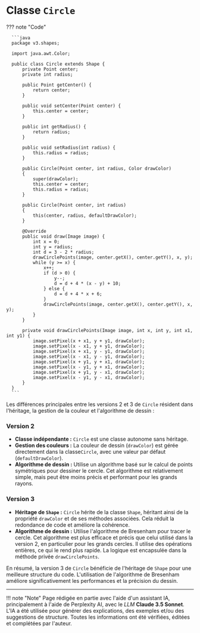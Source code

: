 # Classe `Circle`

??? note "Code"

      ```java
      package v3.shapes;

      import java.awt.Color;
      
      public class Circle extends Shape {
          private Point center;
          private int radius;
      
          public Point getCenter() {
              return center;
          }
      
          public void setCenter(Point center) {
              this.center = center;
          }
      
          public int getRadius() {
              return radius;
          }
      
          public void setRadius(int radius) {
              this.radius = radius;
          }
      
          public Circle(Point center, int radius, Color drawColor)
          {
              super(drawColor);
              this.center = center;
              this.radius = radius;
          }
      
          public Circle(Point center, int radius)
          {
              this(center, radius, defaultDrawColor);
          }
      
          @Override
          public void draw(Image image) {
              int x = 0;
              int y = radius;
              int d = 3 - 2 * radius;
              drawCirclePoints(image, center.getX(), center.getY(), x, y);
              while (y >= x) {
                  x++;
                  if (d > 0) {
                      y--;
                      d = d + 4 * (x - y) + 10;
                  } else {
                      d = d + 4 * x + 6;
                  }
                  drawCirclePoints(image, center.getX(), center.getY(), x, y);
              }
          }
      
          private void drawCirclePoints(Image image, int x, int y, int x1, int y1) {
              image.setPixel(x + x1, y + y1, drawColor);
              image.setPixel(x - x1, y + y1, drawColor);
              image.setPixel(x + x1, y - y1, drawColor);
              image.setPixel(x - x1, y - y1, drawColor);
              image.setPixel(x + y1, y + x1, drawColor);
              image.setPixel(x - y1, y + x1, drawColor);
              image.setPixel(x + y1, y - x1, drawColor);
              image.setPixel(x - y1, y - x1, drawColor);
          }
      }
      ```

Les différences principales entre les versions 2 et 3 de `Circle` résident dans l'héritage, la gestion de la couleur et
l'algorithme de dessin :

### Version 2

- **Classe indépendante :** `Circle` est une classe autonome sans héritage.
- **Gestion des couleurs :** La couleur de dessin (`drawColor`) est gérée directement dans la classe`Circle`, avec une
  valeur par défaut (`defaultDrawColor`).
- **Algorithme de dessin :** Utilise un algorithme basé sur le calcul de points symétriques pour dessiner le cercle. Cet
  algorithme est relativement simple, mais peut être moins précis et performant pour les grands rayons.

### Version 3

- **Héritage de `Shape` :** `Circle` hérite de la classe `Shape`, héritant ainsi de la propriété `drawColor` et de ses
  méthodes associées. Cela réduit la redondance de code et améliore la cohérence.
- **Algorithme de dessin :** Utilise l'algorithme de Bresenham pour tracer le cercle. Cet algorithme est plus efficace et
  précis que celui utilisé dans la version 2, en particulier pour les grands cercles. Il utilise des opérations
  entières, ce qui le rend plus rapide. La logique est encapsulée dans la méthode privée `drawCirclePoints`.

En résumé, la version 3 de `Circle` bénéficie de l'héritage de `Shape` pour une meilleure structure du code.
L'utilisation de l'algorithme de Bresenham améliore significativement les performances et la précision du dessin.


-------

!!! note "Note"
    Page rédigée en partie avec l'aide d'un assistant IA, principalement à l'aide de Perplexity AI, avec le *LLM*
    **Claude 3.5 Sonnet**. L'IA a été utilisée pour générer des explications, des exemples et/ou des suggestions de
    structure. Toutes les informations ont été vérifiées, éditées et complétées par l'auteur.
